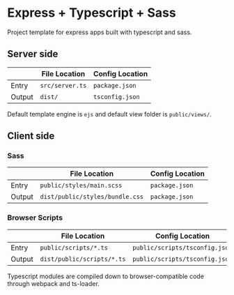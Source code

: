 # Express + Typescript + Sass

Project template for express apps built with typescript and sass.

## Server side

|        | File Location   | Config Location |
| ------ | --------------- | --------------- |
| Entry  | `src/server.ts` | `package.json`  |
| Output | `dist/`         | `tsconfig.json` |

Default template engine is `ejs` and default view folder is `public/views/`.

## Client side

### Sass

|        | File Location                   | Config Location |
| ------ | ------------------------------- | --------------- |
| Entry  | `public/styles/main.scss`       | `package.json`  |
| Output | `dist/public/styles/bundle.css` | `package.json`  |

### Browser Scripts

|        | File Location              | Config Location                |
| ------ | -------------------------- | ------------------------------ |
| Entry  | `public/scripts/*.ts`      | `public/scripts/tsconfig.json` |
| Output | `dist/public/scripts/*.ts` | `public/scripts/tsconfig.json` |

Typescript modules are compiled down to browser-compatible code through webpack and ts-loader.
